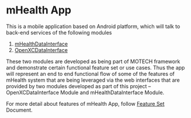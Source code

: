 # mHealth App
This is a mobile application based on Android platform, which will talk to back-end services of the following modules 
  1. [mHealthDataInterface][]
  2. [OpenXCDataInterface][]

These two modules are developed as being part of MOTECH framework and demonstrate certain functional feature set or use cases. Thus the app will represent an end to end functional flow of some of the features of mHealth system that are being leveraged via the web interfaces that are provided by two modules developed as part of this project – OpenXCDataInterface  Module and mHealthDataInterface Module.

For more detail about features of mHealth App, follow [Feature Set][] Document.

[mHealthDataInterface]:https://github.com/hclvipin/mHealthDataInterface
[OpenXCDataInterface]:https://github.com/hclvipin/OpenXCDataInterface
[Feature Set]:docs/Ford_mHealth_Feature_Set.docx
